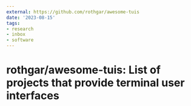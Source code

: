 ```yaml
---
external: https://github.com/rothgar/awesome-tuis
date: '2023-08-15'
tags:
- research
- inbox
- software
---
```


# rothgar/awesome-tuis: List of projects that provide terminal user interfaces
